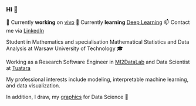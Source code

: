### Hi 👋

🔭 Currently **working** on [vivo](https://github.com/ModelOriented/vivo) 
🌱 Currently **learning** [Deep Learning](https://d2l.ai/)
📫 Contact me via [LinkedIn](https://www.linkedin.com/in/anna-kozak-a45687116/)

Student in Mathematics and specialisation Mathematical Statistics and Data Analysis at Warsaw University of Technology :mortar_board:

Working as a Research Software Engineer in [MI2DataLab](https://mi2-warsaw.github.io/) and Data Scientist at [Tuatara](https://www.tuatara.pl/)

My professional interests include modeling, interpretable machine learning, and data visualization.

In addition, I draw, my [graphics](https://github.com/kozaka93/DataScienceGraphics) for Data Science 🎨
